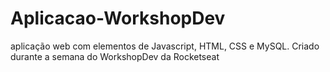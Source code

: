 # Aplicacao-WorkshopDev
aplicação web com elementos de Javascript, HTML, CSS e MySQL. Criado durante a semana do WorkshopDev da Rocketseat
